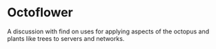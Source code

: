 # Octoflower
A discussion with find on uses for applying aspects of the octopus and plants like trees to servers and networks.
